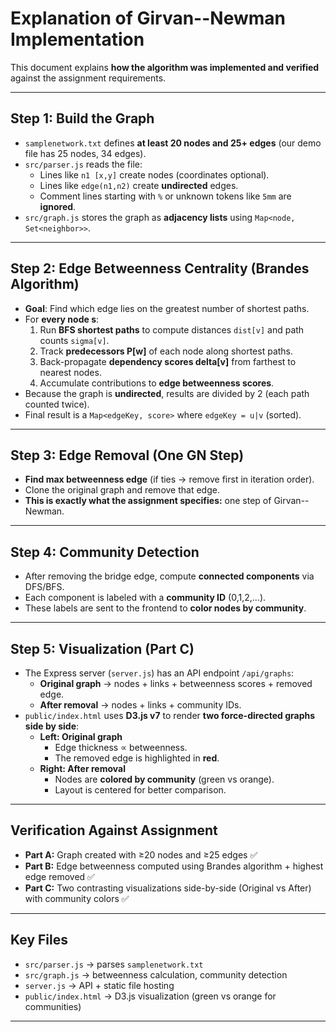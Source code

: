 # Explanation of Girvan--Newman Implementation

This document explains **how the algorithm was implemented and
verified** against the assignment requirements.

------------------------------------------------------------------------

## Step 1: Build the Graph

-   `samplenetwork.txt` defines **at least 20 nodes and 25+ edges** (our
    demo file has 25 nodes, 34 edges).
-   `src/parser.js` reads the file:
    -   Lines like `n1 [x,y]` create nodes (coordinates optional).
    -   Lines like `edge(n1,n2)` create **undirected** edges.
    -   Comment lines starting with `%` or unknown tokens like `5mm` are
        **ignored**.
-   `src/graph.js` stores the graph as **adjacency lists** using
    `Map<node, Set<neighbor>>`.

------------------------------------------------------------------------

## Step 2: Edge Betweenness Centrality (Brandes Algorithm)

-   **Goal**: Find which edge lies on the greatest number of shortest
    paths.
-   For **every node s**:
    1.  Run **BFS shortest paths** to compute distances `dist[v]` and
        path counts `sigma[v]`.
    2.  Track **predecessors P\[w\]** of each node along shortest paths.
    3.  Back-propagate **dependency scores delta\[v\]** from farthest to
        nearest nodes.
    4.  Accumulate contributions to **edge betweenness scores**.
-   Because the graph is **undirected**, results are divided by 2 (each
    path counted twice).
-   Final result is a `Map<edgeKey, score>` where `edgeKey = u|v`
    (sorted).

------------------------------------------------------------------------

## Step 3: Edge Removal (One GN Step)

-   **Find max betweenness edge** (if ties → remove first in iteration
    order).
-   Clone the original graph and remove that edge.
-   **This is exactly what the assignment specifies:** one step of
    Girvan--Newman.

------------------------------------------------------------------------

## Step 4: Community Detection

-   After removing the bridge edge, compute **connected components** via
    DFS/BFS.
-   Each component is labeled with a **community ID** (0,1,2,...).
-   These labels are sent to the frontend to **color nodes by
    community**.

------------------------------------------------------------------------

## Step 5: Visualization (Part C)

-   The Express server (`server.js`) has an API endpoint `/api/graphs`:
    -   **Original graph** → nodes + links + betweenness scores +
        removed edge.
    -   **After removal** → nodes + links + community IDs.
-   `public/index.html` uses **D3.js v7** to render **two force-directed
    graphs side by side**:
    -   **Left: Original graph**
        -   Edge thickness ∝ betweenness.
        -   The removed edge is highlighted in **red**.
    -   **Right: After removal**
        -   Nodes are **colored by community** (green vs orange).
        -   Layout is centered for better comparison.

------------------------------------------------------------------------

## Verification Against Assignment

-   **Part A:** Graph created with ≥20 nodes and ≥25 edges ✅
-   **Part B:** Edge betweenness computed using Brandes algorithm +
    highest edge removed ✅
-   **Part C:** Two contrasting visualizations side-by-side (Original vs
    After) with community colors ✅

------------------------------------------------------------------------

## Key Files

-   `src/parser.js` → parses `samplenetwork.txt`
-   `src/graph.js` → betweenness calculation, community detection
-   `server.js` → API + static file hosting
-   `public/index.html` → D3.js visualization (green vs orange for
    communities)

------------------------------------------------------------------------
